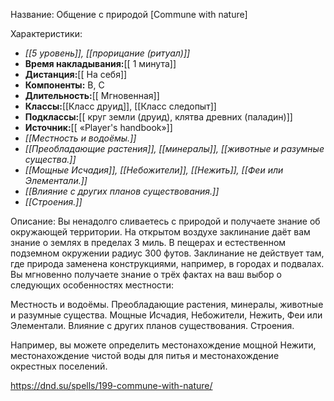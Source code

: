 Название: Общение с природой \[Commune with nature] 

Характеристики:
- *[[5 уровень]], [[прорицание (ритуал)]]*
- **Время накладывания:**[[ 1 минута]]
- **Дистанция:**[[ На себя]]
- **Компоненты:** В, С
- **Длительность:**[[ Мгновенная]]
- **Классы:**[[Класс  друид]], [[Класс следопыт]]
- **Подклассы:**[[ круг земли (друид), клятва древних (паладин)]]
- **Источник:**[[ «Player's handbook»]]
- *[[Местность и водоёмы.]]*
- *[[Преобладающие растения]], [[минералы]], [[животные и разумные существа.]]*
- *[[Мощные Исчадия]], [[Небожители]], [[Нежить]], [[Феи или Элементали.]]*
- *[[Влияние с других планов существования.]]*
- *[[Строения.]]*

Описание:
Вы ненадолго сливаетесь с природой и получаете знание об окружающей территории. На открытом воздухе заклинание даёт вам знание о землях в пределах 3 миль. В пещерах и естественном подземном окружении радиус 300 футов. Заклинание не действует там, где природа заменена конструкциями, например, в городах и подвалах. Вы мгновенно получаете знание о трёх фактах на ваш выбор о следующих особенностях местности:

Местность и водоёмы.
Преобладающие растения, минералы, животные и разумные существа.
Мощные Исчадия, Небожители, Нежить, Феи или Элементали.
Влияние с других планов существования.
Строения.

Например, вы можете определить местонахождение мощной Нежити, местонахождение чистой воды для питья и местонахождение окрестных поселений.

https://dnd.su/spells/199-commune-with-nature/